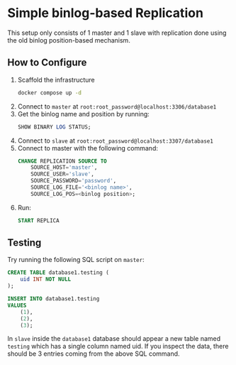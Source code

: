 # Simple binlog-based Replication

This setup only consists of 1 master and 1 slave with replication done using the
old binlog position-based mechanism.

## How to Configure

1. Scaffold the infrastructure
   ```bash
   docker compose up -d
   ```
2. Connect to `master` at `root:root_password@localhost:3306/database1`
3. Get the binlog name and position by running:
   ```sql
   SHOW BINARY LOG STATUS;
   ```
4. Connect to `slave` at `root:root_password@localhost:3307/database1`
5. Connect to master with the following command:
   ```sql
   CHANGE REPLICATION SOURCE TO
       SOURCE_HOST='master',
       SOURCE_USER='slave',
       SOURCE_PASSWORD='password',
       SOURCE_LOG_FILE='<binlog name>',
       SOURCE_LOG_POS=<binlog position>;
   ```
6. Run:
   ```sql
   START REPLICA
   ```

## Testing

Try running the following SQL script on `master`:

```sql
CREATE TABLE database1.testing (
	uid INT NOT NULL
);

INSERT INTO database1.testing
VALUES
	(1),
	(2),
	(3);
```

In `slave` inside the `database1` database should appear a new table named `testing`
which has a single column named uid. If you inspect the data, there should be 3 entries
coming from the above SQL command.
